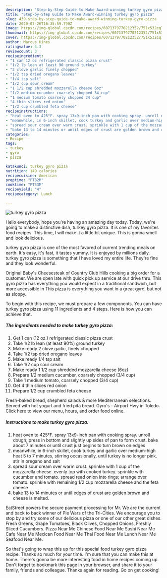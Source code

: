 ```yaml
---
description: "Step-by-Step Guide to Make Award-winning turkey gyro pizza"
title: "Step-by-Step Guide to Make Award-winning turkey gyro pizza"
slug: 439-step-by-step-guide-to-make-award-winning-turkey-gyro-pizza
date: 2020-07-26T16:35:59.790Z
image: https://img-global.cpcdn.com/recipes/6071379770212352/751x532cq70/turkey-gyro-pizza-recipe-main-photo.jpg
thumbnail: https://img-global.cpcdn.com/recipes/6071379770212352/751x532cq70/turkey-gyro-pizza-recipe-main-photo.jpg
cover: https://img-global.cpcdn.com/recipes/6071379770212352/751x532cq70/turkey-gyro-pizza-recipe-main-photo.jpg
author: Marcus Hines
ratingvalue: 4.3
reviewcount: 3
recipeingredient:
- "1 can 12 oz refrigerated classic pizza crust"
- "1/2 lb lean at least 90 ground turkey"
- "2 clove garlic finely chopped"
- "1/2 tsp dried oregano leaves"
- "1/4 tsp salt"
- "1/2 cup sour cream"
- "1 1/2 cup shredded mozzarella cheese 6oz"
- "1/2 medium cucumber coarsely chopped 34 cup"
- "1 medium tomato coarsely chopped 34 cup"
- "4 thin slices red onion"
- "1/2 cup crumbled feta cheese"
recipeinstructions:
- "heat oven to 425°F. spray 13x9-inch pan with cooking spray. unroll dough; press in bottom and slightly up sides of pan to form crust. bake about 7 minutes or until crust just begins to turn brown on edges"
- "meanwhile, in 6-inch skillet, cook turkey and garlic over medium-high heat 5 to 7 minutes, stirring occasionally, until turkey is no longer pink. stir in oregano and salt"
- "spread sour cream over warm crust. sprinkle with 1 cup of the mozzarella cheese. evenly top with cooked turkey. sprinkle with cucumber and tomato. spread read onion into rings; arrange over tomato. sprinkle with remaining 1/2 cup mozzarella cheese and the feta cheese"
- "bake 13 to 14 minutes or until edges of crust are golden brown and cheese is melted."
categories:
- Recipe
tags:
- turkey
- gyro
- pizza

katakunci: turkey gyro pizza 
nutrition: 149 calories
recipecuisine: American
preptime: "PT32M"
cooktime: "PT33M"
recipeyield: "4"
recipecategory: Lunch

---
```



![turkey gyro pizza](https://img-global.cpcdn.com/recipes/6071379770212352/751x532cq70/turkey-gyro-pizza-recipe-main-photo.jpg)

Hello everybody, hope you're having an amazing day today. Today, we're going to make a distinctive dish, turkey gyro pizza. It is one of my favorites food recipes. This time, I will make it a little bit unique. This is gonna smell and look delicious.

turkey gyro pizza is one of the most favored of current trending meals on earth. It's easy, it's fast, it tastes yummy. It is enjoyed by millions daily. turkey gyro pizza is something that I have loved my entire life. They're fine and they look wonderful.

Original Baby&#39;s Cheesesteak of Country Club Hills cooking a big order for a customer. We are open late with quick pick up service at our drive thru. This gyro pizza has everything you would expect in a traditional sandwich, but more accessible in This pizza is everything you want in a great gyro, but not as sloppy.


To begin with this recipe, we must prepare a few components. You can have turkey gyro pizza using 11 ingredients and 4 steps. Here is how you can achieve that.

<!--inarticleads1-->

##### The ingredients needed to make turkey gyro pizza:

1. Get 1 can (12 oz.) refrigerated classic pizza crust
1. Take 1/2 lb lean (at least 90%) ground turkey
1. Make ready 2 clove garlic, finely chopped
1. Take 1/2 tsp dried oregano leaves
1. Make ready 1/4 tsp salt
1. Take 1/2 cup sour cream
1. Make ready 1 1/2 cup shredded mozzarella cheese (6oz)
1. Prepare 1/2 medium cucumber, coarsely chopped (3/4 cup)
1. Take 1 medium tomato, coarsely chopped (3/4 cup)
1. Get 4 thin slices red onion
1. Prepare 1/2 cup crumbled feta cheese


Fresh-baked bread, shepherd salads &amp; more Mediterranean selections. Served with hot yogurt and fried pita bread. Gyro&#39;s - Airport Hwy in Toledo. Click here to view our menu, hours, and order food online. 

<!--inarticleads2-->

##### Instructions to make turkey gyro pizza:

1. heat oven to 425°F. spray 13x9-inch pan with cooking spray. unroll dough; press in bottom and slightly up sides of pan to form crust. bake about 7 minutes or until crust just begins to turn brown on edges
1. meanwhile, in 6-inch skillet, cook turkey and garlic over medium-high heat 5 to 7 minutes, stirring occasionally, until turkey is no longer pink. stir in oregano and salt
1. spread sour cream over warm crust. sprinkle with 1 cup of the mozzarella cheese. evenly top with cooked turkey. sprinkle with cucumber and tomato. spread read onion into rings; arrange over tomato. sprinkle with remaining 1/2 cup mozzarella cheese and the feta cheese
1. bake 13 to 14 minutes or until edges of crust are golden brown and cheese is melted.


EatStreet powers the secure payment processing for Mr. We are the current and back to back winner of Pie Wars of the Tri-Cities. We encourage you to stop by and try some of our delicious pizza or one of our other great dishes. Fresh Greens, Grape Tomatoes, Black Olives, Chopped Onions, Freshly Sliced Cucumbers. Pizza Near Me Chinese Food Near Me Sushi Near Me Cafe Near Me Mexican Food Near Me Thai Food Near Me Lunch Near Me Seafood Near Me. 

So that's going to wrap this up for this special food turkey gyro pizza recipe. Thanks so much for your time. I'm sure that you can make this at home. There's gonna be more interesting food in home recipes coming up. Don't forget to bookmark this page in your browser, and share it to your family, friends and colleague. Thanks again for reading. Go on get cooking!
